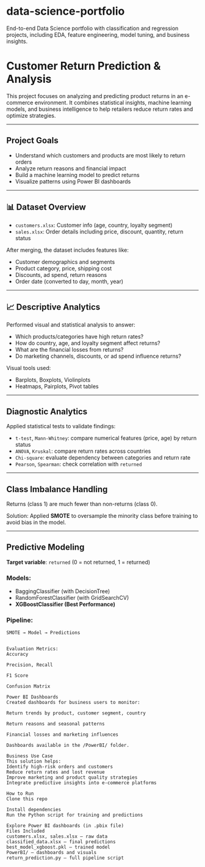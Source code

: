 # data-science-portfolio
End-to-end Data Science portfolio with classification and regression projects, including EDA, feature engineering, model tuning, and business insights.

# Customer Return Prediction & Analysis

This project focuses on analyzing and predicting product returns in an e-commerce environment. It combines statistical insights, machine learning models, and business intelligence to help retailers reduce return rates and optimize strategies.

---

## Project Goals

- Understand which customers and products are most likely to return orders
- Analyze return reasons and financial impact
- Build a machine learning model to predict returns
- Visualize patterns using Power BI dashboards

---

## 📊 Dataset Overview

- `customers.xlsx`: Customer info (age, country, loyalty segment)
- `sales.xlsx`: Order details including price, discount, quantity, return status

After merging, the dataset includes features like:
- Customer demographics and segments
- Product category, price, shipping cost
- Discounts, ad spend, return reasons
- Order date (converted to day, month, year)

---

## 📈 Descriptive Analytics

Performed visual and statistical analysis to answer:
- Which products/categories have high return rates?
- How do country, age, and loyalty segment affect returns?
- What are the financial losses from returns?
- Do marketing channels, discounts, or ad spend influence returns?

Visual tools used:
- Barplots, Boxplots, Violinplots
- Heatmaps, Pairplots, Pivot tables

---

## Diagnostic Analytics

Applied statistical tests to validate findings:

- `t-test`, `Mann-Whitney`: compare numerical features (price, age) by return status
- `ANOVA`, `Kruskal`: compare return rates across countries
- `Chi-square`: evaluate dependency between categories and return rate
- `Pearson`, `Spearman`: check correlation with `returned`

---

## Class Imbalance Handling

Returns (class 1) are much fewer than non-returns (class 0).

Solution: Applied **SMOTE** to oversample the minority class before training to avoid bias in the model.

---

## Predictive Modeling

**Target variable**: `returned` (0 = not returned, 1 = returned)

### Models:
- BaggingClassifier (with DecisionTree)
- RandomForestClassifier (with GridSearchCV)
- **XGBoostClassifier (Best Performance)**

### Pipeline:
```text
SMOTE → Model → Predictions


Evaluation Metrics:
Accuracy

Precision, Recall

F1 Score

Confusion Matrix

Power BI Dashboards
Created dashboards for business users to monitor:

Return trends by product, customer segment, country

Return reasons and seasonal patterns

Financial losses and marketing influences

Dashboards available in the /PowerBI/ folder.

Business Use Case
This solution helps:
Identify high-risk orders and customers
Reduce return rates and lost revenue
Improve marketing and product quality strategies
Integrate predictive insights into e-commerce platforms

How to Run
Clone this repo

Install dependencies
Run the Python script for training and predictions

Explore Power BI dashboards (in .pbix file)
Files Included
customers.xlsx, sales.xlsx – raw data
classified_data.xlsx – final predictions
best_model_xgboost.pkl – trained model
PowerBI/ – dashboards and visuals
return_prediction.py – full pipeline script






